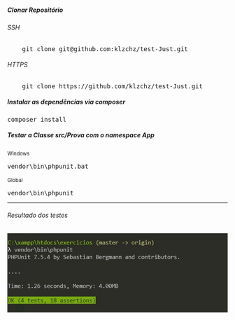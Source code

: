 <h5>Clonar Repositório</h5>
<h6>SSH</h6>
<pre>
    git clone git@github.com:klzchz/test-Just.git
</pre>
<h6>HTTPS</h6>
<pre>
    git clone https://github.com/klzchz/test-Just.git
</pre>

<h5>Instalar as dependências via composer</h5>
<pre>composer install</pre>

<h5>Testar a Classe src/Prova com o namespace App</h5>
<small>Windows</small>
<pre>vendor\bin\phpunit.bat</pre>
<small>Global</small>
<pre>vendor\bin\phpunit</pre>
<hr>
<h6>Resultado dos testes</h6>
<img src="result.jpeg" alt="Resultado do Teste">

